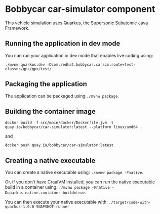 

# Bobbycar car-simulator component

This vehicle simulation uses Quarkus, the Supersonic Subatomic Java Framework.

## Running the application in dev mode

You can run your application in dev mode that enables live coding using:
```
./mvnw quarkus:dev -Dcom.redhat.bobbycar.carsim.route=test-classes/gps/gpx/test/
```

## Packaging the application

The application can be packaged using `./mvnw package`.

## Building the container image

`docker build -f src/main/docker/Dockerfile.jvm -t quay.io/bobbycar/car-simulator:latest --platform linux/amd64 .`

and 

`docker push quay.io/bobbycar/car-simulator:latest`


## Creating a native executable

You can create a native executable using: `./mvnw package -Pnative`.

Or, if you don't have GraalVM installed, you can run the native executable build in a container using: `./mvnw package -Pnative -Dquarkus.native.container-build=true`.

You can then execute your native executable with: `./target/code-with-quarkus-1.0.0-SNAPSHOT-runner`